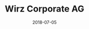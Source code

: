 ﻿---
title:          "Wirz Corporate AG"
date:           "2018-07-05"
draft:          false
robotsExclude:  true
forceNowrap:    false
---
